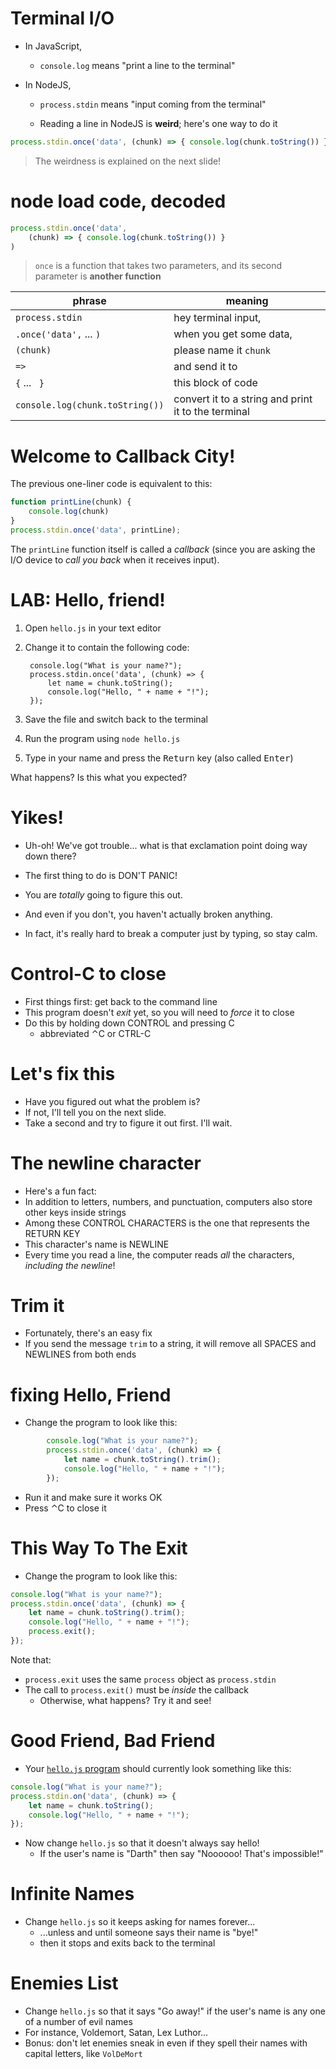 # Terminal I/O

* In JavaScript,
    * `console.log` means "print a line to the terminal"

* In NodeJS,
    * `process.stdin` means "input coming from the terminal"

    * Reading a line in NodeJS is **weird**; here's one way to do it

```js
process.stdin.once('data', (chunk) => { console.log(chunk.toString()) } )
```

> The weirdness is explained on the next slide!

# node load code, decoded

```js
process.stdin.once('data',
    (chunk) => { console.log(chunk.toString()) }
)
```

> `once` is a function that takes two parameters,
> and its second parameter is **another function**

|phrase|meaning|
|---|---|
| `process.stdin`        | hey terminal input, |
| `.once('data',` ... `)`  | when you get some data, |
| `(chunk)`              | please name it `chunk` |
| ` => `                 | and send it to |
| ` { ` ... ` }`         | this block of code |
| `console.log(chunk.toString())`   | convert it to a string and print it to the terminal |

# Welcome to Callback City!

The previous one-liner code is equivalent to this:

```js
function printLine(chunk) { 
    console.log(chunk) 
}
process.stdin.once('data', printLine);
```

The `printLine` function itself is called a *callback* 
(since you are asking the I/O device to *call you back* when it receives input).

# LAB: Hello, friend!

1. Open `hello.js` in your text editor
2. Change it to contain the following code:

        console.log("What is your name?");
        process.stdin.once('data', (chunk) => {
            let name = chunk.toString();
            console.log("Hello, " + name + "!");
        });

3. Save the file and switch back to the terminal
4. Run the program using `node hello.js`
5. Type in your name and press the <kbd>Return</kbd> key (also called <kbd>Enter</kbd>)

What happens? Is this what you expected?

# Yikes!

* Uh-oh! We've got trouble... what is that exclamation point doing way down there?

* The first thing to do is DON'T PANIC!
* You are *totally* going to figure this out.
* And even if you don't, you haven't actually broken anything.
* In fact, it's really hard to break a computer just by typing, so stay calm.

# Control-C to close

* First things first: get back to the command line
* This program doesn't *exit* yet, so you will need to *force* it to close
* Do this by holding down CONTROL and pressing C
    * abbreviated ⌃C or CTRL-C

# Let's fix this

* Have you figured out what the problem is?
* If not, I'll tell you on the next slide.
* Take a second and try to figure it out first. I'll wait.

# The newline character

* Here's a fun fact:
* In addition to letters, numbers, and punctuation, computers also store other keys inside strings
* Among these CONTROL CHARACTERS is the one that represents the RETURN KEY
* This character's name is NEWLINE
* Every time you read a line, the computer reads *all* the characters, *including the newline*!

# Trim it

* Fortunately, there's an easy fix
* If you send the message `trim` to a string, it will remove all SPACES and NEWLINES from both ends

# fixing Hello, Friend

* Change the program to look like this:

```js
        console.log("What is your name?");
        process.stdin.once('data', (chunk) => {
            let name = chunk.toString().trim();
            console.log("Hello, " + name + "!");
        });
```

* Run it and make sure it works OK
* Press ⌃C to close it

# This Way To The Exit

* Change the program to look like this:

```js
console.log("What is your name?");
process.stdin.once('data', (chunk) => {
    let name = chunk.toString().trim();
    console.log("Hello, " + name + "!");
    process.exit();
});
```

Note that:

  * `process.exit` uses the same `process` object as `process.stdin`
  * The call to `process.exit()` must be *inside* the callback
    * Otherwise, what happens? Try it and see!

# Good Friend, Bad Friend

* Your [`hello.js` program](./input-and-output) should currently look something like this:

```js
console.log("What is your name?");
process.stdin.on('data', (chunk) => {
    let name = chunk.toString();
    console.log("Hello, " + name + "!");
});
```

* Now change `hello.js` so that it doesn't always say hello!
  * If the user's name is "Darth" then say "Noooooo! That's impossible!"

# Infinite Names

* Change `hello.js` so it keeps asking for names forever...
  * ...unless and until someone says their name is "bye!"
  * then it stops and exits back to the terminal

# Enemies List

* Change `hello.js` so that it says "Go away!" if the user's name is any one of a number of evil names
* For instance, Voldemort, Satan, Lex Luthor...
* Bonus: don't let enemies sneak in even if they spell their names with capital letters, like `VolDeMort`
